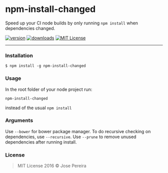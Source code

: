 # npm-install-changed

Speed up your CI node builds by only running `npm install` when dependencies changed.

[![version](https://img.shields.io/npm/v/npm-install-changed.svg)](http://npm.im/npm-install-changed)
[![downloads](https://img.shields.io/npm/dm/npm-install-changed.svg)](http://npm-stat.com/charts.html?package=npm-install-changed)
[![MIT License](https://img.shields.io/npm/l/npm-install-changed.svg)](http://opensource.org/licenses/MIT)

- - -

### Installation

```shell
$ npm install -g npm-install-changed
```

### Usage

In the root folder of your node project run:

```
npm-install-changed
```

instead of the usual `npm install`

### Arguments

Use `--bower` for bower package manager. To do recursive checking on dependencies, use `--recursive`. Use `--prune` to remove unused dependencies after running install.

### License

> MIT License 2016 © Jose Pereira
